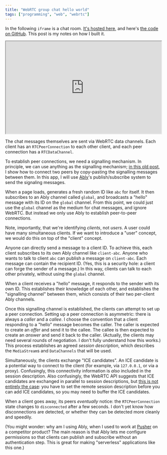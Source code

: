 ```yaml
---
title: "WebRTC group chat hello world"
tags: ["programming", "web", "webrtc"]
---
```


In the following `iframe` is a chat room.
[It's hosted here](https://jameshfisher.github.io/webrtc-anonymous-group-chat/build/),
and here's [the code on GitHub](https://github.com/jameshfisher/webrtc-anonymous-group-chat).
This post is my notes on how I built it.

<div>
  <iframe src="https://jameshfisher.github.io/webrtc-anonymous-group-chat/build/" style="width: 100%; height: 300px;"></iframe>
</div>

The chat messages themselves are sent via WebRTC data channels.
Each client has an `RTCPeerConnection` to each other client,
and each peer connection has a `RTCDataChannel`.

To establish peer connections,
we need a signalling mechanism.
In principle, we can use anything as the signalling mechanism;
[in this old post](/2017/01/16/tiny-serverless-webrtc/),
I show how to connect two peers by copy-pasting the signalling messages between them.
In this app, I will use [Ably](https://www.ably.io/)'s publish/subscribe system
to send the signaling messages.

When a page loads, generates a fresh random ID like `abc` for itself.
It then subscribes to an Ably channel called `global`, 
and broadcasts a "hello" message with its ID on the `global` channel.
From this point, we could just use the `global` channel as the medium for chat messages,
and ignore WebRTC.
But instead we only use Ably to establish peer-to-peer connections.

Note, importantly, that we're identifying _clients_,
not _users_.
A user could have many simultaneous clients.
If we want to introduce a "user" concept,
we would do this on top of the "client" concept.

Anyone can directly send a message to a client ID.
To achieve this, each client subscribes to its own Ably channel like `client-abc`.
Anyone who wants to talk to client `abc` can publish a message on `client-abc`.
Each message can contain the recipient ID.
(Yes, this is a security hole: a client can forge the sender of a message.)
In this way, clients can talk to each other privately,
without using the `global` channel.

When a client receives a "hello" message,
it responds to the sender with its own ID.
This establishes their knowledge of each other,
and establishes the "signalling channel" between them,
which consists of their two per-client Ably channels.

Once this signalling channel is established,
the clients can attempt to set up a peer connection.
Setting up a peer connection is asymmetric:
there is always a _caller_ and a _callee_.
I choose the convention that a client responding to a "hello" message becomes the caller.
The caller is expected to create an _offer_ and send it to the callee.
The callee is then expected to create an _answer_ and send it back to the caller.
(Actually, the clients may need several rounds of negotiation.
I don't fully understand how this works.)
This process establishes an agreed _session description_,
which describes the `MediaStream`s and `DataChannels` that will be used.

Simultaneously,
the clients exchange "ICE candidates".
An ICE candidate is a potential way to connect to the client
(for example, via `127.0.0.1`, or via a proxy).
Confusingly,
this connectivity information is _also_ included in the session description.
Also confusingly,
the WebRTC API suggests that ICE candidates are exchanged in parallel to session descriptions,
but [this is not entirely the case](https://stackoverflow.com/questions/38198751/domexception-error-processing-ice-candidate):
you have to set the remote session description before you can add ICE candidates,
so you may need to buffer the ICE candidates.

When a client goes away,
its peers _eventually_ notice:
the `RTCPeerConnection` state changes to `disconnected` after a few seconds.
I don't yet know how disconnections are detected, 
or whether they can be detected more cleanly and speedily.

(You might wonder: why am I using Ably,
when I used to work at [Pusher](https://pusher.com/) on a competitor product?
The main reason is that
Ably lets me configure permissions so that 
clients can publish and subscribe without an authentication step.
This is great for making "serverless" applications like this one.)

